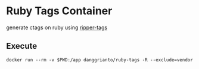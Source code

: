 # Ruby Tags Container

generate ctags on ruby using [ripper-tags](https://github.com/tmm1/ripper-tags)


## Execute

```
docker run --rm -v $PWD:/app danggrianto/ruby-tags -R --exclude=vendor
```

